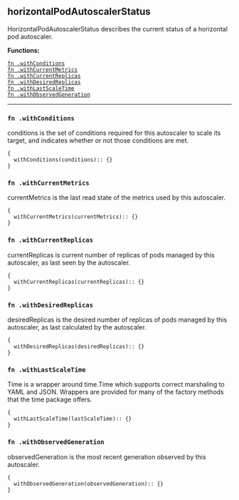 
## horizontalPodAutoscalerStatus
HorizontalPodAutoscalerStatus describes the current status of a horizontal pod autoscaler.

**Functions:**

[`fn .withConditions`](#fn-withconditions)  
[`fn .withCurrentMetrics`](#fn-withcurrentmetrics)  
[`fn .withCurrentReplicas`](#fn-withcurrentreplicas)  
[`fn .withDesiredReplicas`](#fn-withdesiredreplicas)  
[`fn .withLastScaleTime`](#fn-withlastscaletime)  
[`fn .withObservedGeneration`](#fn-withobservedgeneration)  

---


### `fn .withConditions`
conditions is the set of conditions required for this autoscaler to scale its target, and indicates whether or not those conditions are met.
```jsonnet
{
  withConditions(conditions):: {}
}
```

### `fn .withCurrentMetrics`
currentMetrics is the last read state of the metrics used by this autoscaler.
```jsonnet
{
  withCurrentMetrics(currentMetrics):: {}
}
```

### `fn .withCurrentReplicas`
currentReplicas is current number of replicas of pods managed by this autoscaler, as last seen by the autoscaler.
```jsonnet
{
  withCurrentReplicas(currentReplicas):: {}
}
```

### `fn .withDesiredReplicas`
desiredReplicas is the desired number of replicas of pods managed by this autoscaler, as last calculated by the autoscaler.
```jsonnet
{
  withDesiredReplicas(desiredReplicas):: {}
}
```

### `fn .withLastScaleTime`
Time is a wrapper around time.Time which supports correct marshaling to YAML and JSON.  Wrappers are provided for many of the factory methods that the time package offers.
```jsonnet
{
  withLastScaleTime(lastScaleTime):: {}
}
```

### `fn .withObservedGeneration`
observedGeneration is the most recent generation observed by this autoscaler.
```jsonnet
{
  withObservedGeneration(observedGeneration):: {}
}
```

